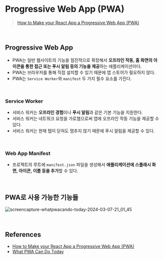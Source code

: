 # Progressive Web App (PWA)
> [How to Make your React App a Progressive Web App (PWA)](https://felixgerschau.com/how-to-make-your-react-app-a-progressive-web-app-pwa/)

<br/>

## Progressive Web App
- PWA는 일반 웹사이트의 기능을 점진적으로 확장해서 **오프라인 작동, 홈 화면의 아이콘을 통한 접근 또는 푸시 알림 등의 기능을 제공**하는 애플리케이션이다.
- PWA는 브라우저를 통해 직접 설치할 수 있기 때문에 앱 스토어가 필요하지 않다.
- PWA는 `Service Worker`와 `manifest` 두 가지 필수 요소를 가진다.

<br/>

### Service Worker
- 서비스 워커는 **오프라인 경험**이나 **푸시 알림**과 같은 기본 기능을 지원한다.
- 서비스 워커는 네트워크 요청을 가로챔으로써 앱에 오프라인 작동 기능을 제공할 수 있다.
- 서비스 워커는 현재 탭이 닫혀도 멈추지 않기 때문에 푸시 알림을 제공할 수 있다.

<br/>

### Web App Manifest
- 프로젝트의 루트에 `manifest.json` 파일을 생성해서 **애플리케이션에 스플래시 화면, 아이콘, 이름 등을 추가**할 수 있다.

<br/>

## PWA로 사용 가능한 기능들
![screencapture-whatpwacando-today-2024-03-07-21_01_45](https://github.com/heereal/Frontend_Dev_Articles/assets/117061017/605e1e86-02f7-4e88-84e0-deb64f97c1c5)

<br/>

## References
- [How to Make your React App a Progressive Web App (PWA)](https://felixgerschau.com/how-to-make-your-react-app-a-progressive-web-app-pwa/)
- [What PWA Can Do Today](https://whatpwacando.today/) 
